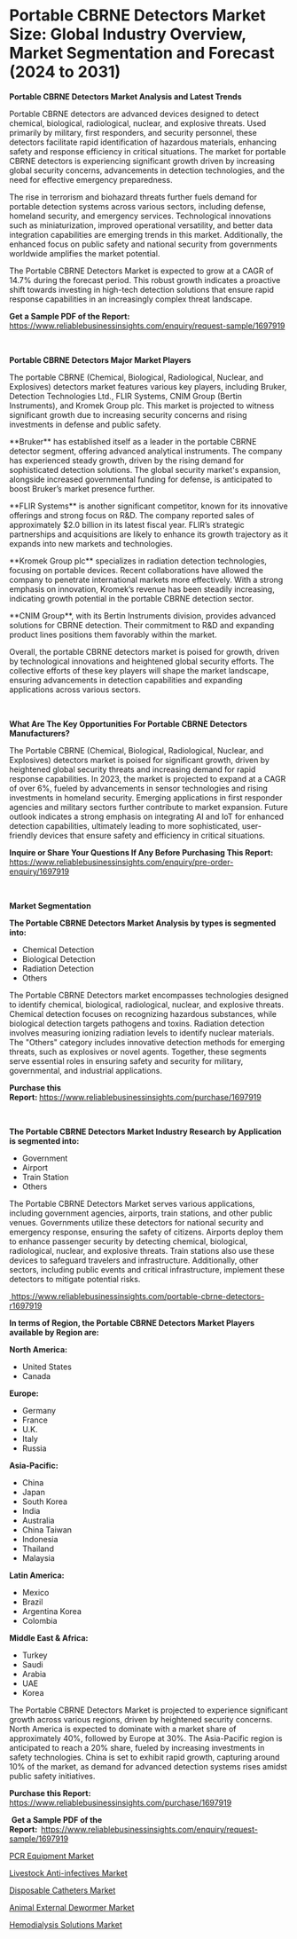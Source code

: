 <p><h1>Portable CBRNE Detectors Market Size: Global Industry Overview, Market Segmentation and Forecast (2024 to 2031)</h1></p><p><strong>Portable CBRNE Detectors Market Analysis and Latest Trends</strong></p>
<p><p>Portable CBRNE detectors are advanced devices designed to detect chemical, biological, radiological, nuclear, and explosive threats. Used primarily by military, first responders, and security personnel, these detectors facilitate rapid identification of hazardous materials, enhancing safety and response efficiency in critical situations. The market for portable CBRNE detectors is experiencing significant growth driven by increasing global security concerns, advancements in detection technologies, and the need for effective emergency preparedness.</p><p>The rise in terrorism and biohazard threats further fuels demand for portable detection systems across various sectors, including defense, homeland security, and emergency services. Technological innovations such as miniaturization, improved operational versatility, and better data integration capabilities are emerging trends in this market. Additionally, the enhanced focus on public safety and national security from governments worldwide amplifies the market potential.</p><p>The Portable CBRNE Detectors Market is expected to grow at a CAGR of 14.7% during the forecast period. This robust growth indicates a proactive shift towards investing in high-tech detection solutions that ensure rapid response capabilities in an increasingly complex threat landscape.</p></p>
<p><strong>Get a Sample PDF of the Report:&nbsp;</strong> <a href="https://www.reliablebusinessinsights.com/enquiry/request-sample/1697919?utm_campaign=1094&utm_medium=2&utm_source=Github&utm_content=ia&utm_term=05112024&utm_id=portable-cbrne-detectors">https://www.reliablebusinessinsights.com/enquiry/request-sample/1697919</a></p>
<p>&nbsp;</p>
<p><strong>Portable CBRNE Detectors Major Market Players</strong></p>
<p><p>The portable CBRNE (Chemical, Biological, Radiological, Nuclear, and Explosives) detectors market features various key players, including Bruker, Detection Technologies Ltd., FLIR Systems, CNIM Group (Bertin Instruments), and Kromek Group plc. This market is projected to witness significant growth due to increasing security concerns and rising investments in defense and public safety.</p><p>**Bruker** has established itself as a leader in the portable CBRNE detector segment, offering advanced analytical instruments. The company has experienced steady growth, driven by the rising demand for sophisticated detection solutions. The global security market's expansion, alongside increased governmental funding for defense, is anticipated to boost Bruker’s market presence further.</p><p>**FLIR Systems** is another significant competitor, known for its innovative offerings and strong focus on R&D. The company reported sales of approximately $2.0 billion in its latest fiscal year. FLIR’s strategic partnerships and acquisitions are likely to enhance its growth trajectory as it expands into new markets and technologies.</p><p>**Kromek Group plc** specializes in radiation detection technologies, focusing on portable devices. Recent collaborations have allowed the company to penetrate international markets more effectively. With a strong emphasis on innovation, Kromek’s revenue has been steadily increasing, indicating growth potential in the portable CBRNE detection sector.</p><p>**CNIM Group**, with its Bertin Instruments division, provides advanced solutions for CBRNE detection. Their commitment to R&D and expanding product lines positions them favorably within the market. </p><p>Overall, the portable CBRNE detectors market is poised for growth, driven by technological innovations and heightened global security efforts. The collective efforts of these key players will shape the market landscape, ensuring advancements in detection capabilities and expanding applications across various sectors.</p></p>
<p>&nbsp;</p>
<p><strong>What Are The Key Opportunities For Portable CBRNE Detectors Manufacturers?</strong></p>
<p><p>The Portable CBRNE (Chemical, Biological, Radiological, Nuclear, and Explosives) detectors market is poised for significant growth, driven by heightened global security threats and increasing demand for rapid response capabilities. In 2023, the market is projected to expand at a CAGR of over 6%, fueled by advancements in sensor technologies and rising investments in homeland security. Emerging applications in first responder agencies and military sectors further contribute to market expansion. Future outlook indicates a strong emphasis on integrating AI and IoT for enhanced detection capabilities, ultimately leading to more sophisticated, user-friendly devices that ensure safety and efficiency in critical situations.</p></p>
<p><strong>Inquire or Share Your Questions If Any Before Purchasing This Report:</strong> <a href="https://www.reliablebusinessinsights.com/enquiry/pre-order-enquiry/1697919?utm_campaign=1094&utm_medium=2&utm_source=Github&utm_content=ia&utm_term=05112024&utm_id=portable-cbrne-detectors">https://www.reliablebusinessinsights.com/enquiry/pre-order-enquiry/1697919</a></p>
<p>&nbsp;</p>
<p><strong>Market Segmentation</strong></p>
<p><strong>The Portable CBRNE Detectors Market Analysis by types is segmented into:</strong></p>
<p><ul><li>Chemical Detection</li><li>Biological Detection</li><li>Radiation Detection</li><li>Others</li></ul></p>
<p><p>The Portable CBRNE Detectors market encompasses technologies designed to identify chemical, biological, radiological, nuclear, and explosive threats. Chemical detection focuses on recognizing hazardous substances, while biological detection targets pathogens and toxins. Radiation detection involves measuring ionizing radiation levels to identify nuclear materials. The "Others" category includes innovative detection methods for emerging threats, such as explosives or novel agents. Together, these segments serve essential roles in ensuring safety and security for military, governmental, and industrial applications.</p></p>
<p><strong>Purchase this Report:&nbsp;</strong><a href="https://www.reliablebusinessinsights.com/purchase/1697919?utm_campaign=1094&utm_medium=2&utm_source=Github&utm_content=ia&utm_term=05112024&utm_id=portable-cbrne-detectors">https://www.reliablebusinessinsights.com/purchase/1697919</a></p>
<p>&nbsp;</p>
<p><strong>The Portable CBRNE Detectors Market Industry Research by Application is segmented into:</strong></p>
<p><ul><li>Government</li><li>Airport</li><li>Train Station</li><li>Others</li></ul></p>
<p><p>The Portable CBRNE Detectors Market serves various applications, including government agencies, airports, train stations, and other public venues. Governments utilize these detectors for national security and emergency response, ensuring the safety of citizens. Airports deploy them to enhance passenger security by detecting chemical, biological, radiological, nuclear, and explosive threats. Train stations also use these devices to safeguard travelers and infrastructure. Additionally, other sectors, including public events and critical infrastructure, implement these detectors to mitigate potential risks.</p></p>
<p><a href="https://www.reliablebusinessinsights.com/portable-cbrne-detectors-r1697919?utm_campaign=1094&utm_medium=2&utm_source=Github&utm_content=ia&utm_term=05112024&utm_id=portable-cbrne-detectors">&nbsp;https://www.reliablebusinessinsights.com/portable-cbrne-detectors-r1697919</a></p>
<p><strong>In terms of Region, the Portable CBRNE Detectors Market Players available by Region are:</strong></p>
<p>
    <p> <strong> North America: </strong>
        <ul>
            <li>United States</li>
            <li>Canada</li>
        </ul>
        </p> 
    <p> <strong> Europe: </strong>
        <ul>
            <li>Germany</li>
            <li>France</li>
            <li>U.K.</li>
            <li>Italy</li>
            <li>Russia</li>
        </ul>
        </p> 
    <p> <strong> Asia-Pacific: </strong>
        <ul>
            <li>China</li>
            <li>Japan</li>
            <li>South Korea</li>
            <li>India</li>
            <li>Australia</li>
            <li>China Taiwan</li>
            <li>Indonesia</li>
            <li>Thailand</li>
            <li>Malaysia</li>
        </ul>
        </p> 
    <p> <strong> Latin America: </strong>
        <ul>
            <li>Mexico</li>
            <li>Brazil</li>
            <li>Argentina Korea</li>
            <li>Colombia</li>
        </ul>
        </p> 
    <p> <strong> Middle East & Africa: </strong>
        <ul>
            <li>Turkey</li>
            <li>Saudi</li>
            <li>Arabia</li>
            <li>UAE</li>
            <li>Korea</li>
        </ul>
    </p>
    </p>
<p><p>The Portable CBRNE Detectors Market is projected to experience significant growth across various regions, driven by heightened security concerns. North America is expected to dominate with a market share of approximately 40%, followed by Europe at 30%. The Asia-Pacific region is anticipated to reach a 20% share, fueled by increasing investments in safety technologies. China is set to exhibit rapid growth, capturing around 10% of the market, as demand for advanced detection systems rises amidst public safety initiatives.</p></p>
<p><strong>Purchase this Report: </strong><a href="https://www.reliablebusinessinsights.com/purchase/1697919?utm_campaign=1094&utm_medium=2&utm_source=Github&utm_content=ia&utm_term=05112024&utm_id=portable-cbrne-detectors">https://www.reliablebusinessinsights.com/purchase/1697919</a></p>
<p>&nbsp;<strong>Get a Sample PDF of the Report:&nbsp;&nbsp;</strong><a href="https://www.reliablebusinessinsights.com/enquiry/request-sample/1697919?utm_campaign=1094&utm_medium=2&utm_source=Github&utm_content=ia&utm_term=05112024&utm_id=portable-cbrne-detectors">https://www.reliablebusinessinsights.com/enquiry/request-sample/1697919</a></p>
<p><strong></strong></p>
<p><p><a href="https://issuu.com/reportprime-2/docs/pcr-equipment-market-size-2030.pptx_1c9e024cd2068e?utm_campaign=1094&utm_medium=2&utm_source=Github&utm_content=ia&utm_term=05112024&utm_id=portable-cbrne-detectors">PCR Equipment Market</a></p><p><a href="https://github.com/LoretaDushku585/Market-Research-Report-List-1/blob/main/livestock-anti-infectives-market.md?utm_campaign=1094&utm_medium=2&utm_source=Github&utm_content=ia&utm_term=05112024&utm_id=portable-cbrne-detectors">Livestock Anti-infectives Market</a></p><p><a href="https://issuu.com/reportprime-2/docs/disposable-catheters-market-size-20_6e5ffec1e97fc6?utm_campaign=1094&utm_medium=2&utm_source=Github&utm_content=ia&utm_term=05112024&utm_id=portable-cbrne-detectors">Disposable Catheters Market</a></p><p><a href="https://github.com/OrlandoHBarks/Market-Research-Report-List-1/blob/main/animal-external-dewormer-market.md?utm_campaign=1094&utm_medium=2&utm_source=Github&utm_content=ia&utm_term=05112024&utm_id=portable-cbrne-detectors">Animal External Dewormer Market</a></p><p><a href="https://issuu.com/reportprime-2/docs/hemodialysis-solutions-market-size-_d1452da3ced5ec?utm_campaign=1094&utm_medium=2&utm_source=Github&utm_content=ia&utm_term=05112024&utm_id=portable-cbrne-detectors">Hemodialysis Solutions Market</a></p></p>